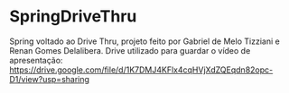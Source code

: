 # SpringDriveThru
Spring voltado ao Drive Thru, projeto feito por Gabriel de Melo Tizziani e Renan Gomes Delalibera.
Drive utilizado para guardar o vídeo de apresentação: https://drive.google.com/file/d/1K7DMJ4KFlx4cqHVjXdZQEqdn82opc-D1/view?usp=sharing
